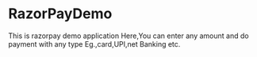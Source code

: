 # RazorPayDemo

This is razorpay demo application
Here,You can enter any amount and do payment with any type Eg.,card,UPI,net Banking etc.

